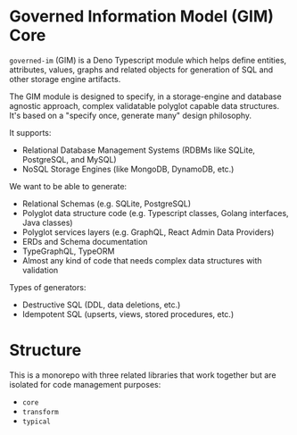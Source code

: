 # Governed Information Model (GIM) Core

`governed-im` (GIM) is a Deno Typescript module which helps define entities,
attributes, values, graphs and related objects for generation of SQL and other
storage engine artifacts.

The GIM module is designed to specify, in a storage-engine and database agnostic
approach, complex validatable polyglot capable data structures. It's based on a
"specify once, generate many" design philosophy.

It supports:

- Relational Database Management Systems (RDBMs like SQLite, PostgreSQL, and
  MySQL)
- NoSQL Storage Engines (like MongoDB, DynamoDB, etc.)

We want to be able to generate:

- Relational Schemas (e.g. SQLite, PostgreSQL)
- Polyglot data structure code (e.g. Typescript classes, Golang interfaces, Java
  classes)
- Polyglot services layers (e.g. GraphQL, React Admin Data Providers)
- ERDs and Schema documentation
- TypeGraphQL, TypeORM
- Almost any kind of code that needs complex data structures with validation

Types of generators:

- Destructive SQL (DDL, data deletions, etc.)
- Idempotent SQL (upserts, views, stored procedures, etc.)

# Structure

This is a monorepo with three related libraries that work together but are
isolated for code management purposes:

- `core`
- `transform`
- `typical`
